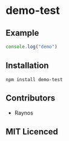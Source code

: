 # demo-test

## Example
```js
console.log("demo")
```

## Installation

`npm install demo-test`

## Contributors

 - Raynos

## MIT Licenced
